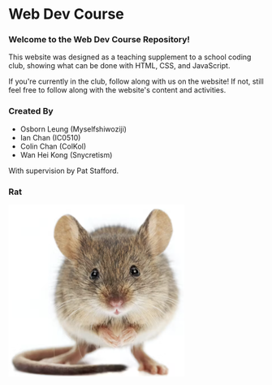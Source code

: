 # Web Dev Course

### Welcome to the Web Dev Course Repository!

This website was designed as a teaching supplement to a school coding club, showing what can be done with HTML, CSS, and JavaScript.

If you're currently in the club, follow along with us on the website! If not, still feel free to follow along with the website's content and activities.

### Created By
- Osborn Leung (Myselfshiwoziji)
- Ian Chan (IC0510)
- Colin Chan (ColKol)
- Wan Hei Kong (Snycretism)

With supervision by Pat Stafford.

### Rat
![Rat](/Imgs_and_stuff/rat.jpg)
